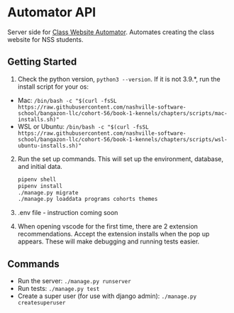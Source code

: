 # Automator API
Server side for [Class Website Automator](https://github.com/hannahhall/automator-client). Automates creating the class website for NSS students.

## Getting Started
1. Check the python version, `python3 --version`. If it is not 3.9.*, run the install script for your os:
* Mac: `/bin/bash -c "$(curl -fsSL https://raw.githubusercontent.com/nashville-software-school/bangazon-llc/cohort-56/book-1-kennels/chapters/scripts/mac-installs.sh)"
`
* WSL or Ubuntu: `/bin/bash -c "$(curl -fsSL https://raw.githubusercontent.com/nashville-software-school/bangazon-llc/cohort-56/book-1-kennels/chapters/scripts/wsl-ubuntu-installs.sh)"`

2. Run the set up commands. This will set up the environment, database, and initial data.

    ```sh
    pipenv shell
    pipenv install
    ./manage.py migrate
    ./manage.py loaddata programs cohorts themes
    ```
 3. .env file - instruction coming soon
 4. When opening vscode for the first time, there are 2 extension recommendations. Accept the extension installs when the pop up appears. These will make debugging and running tests easier.

## Commands

* Run the server: `./manage.py runserver`
* Run tests: `./manage.py test`
* Create a super user (for use with django admin): `./manage.py createsuperuser`

